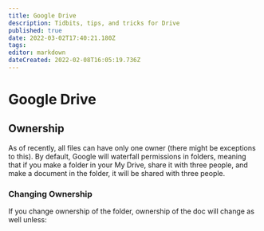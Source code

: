 ```yaml
---
title: Google Drive
description: Tidbits, tips, and tricks for Drive
published: true
date: 2022-03-02T17:40:21.180Z
tags: 
editor: markdown
dateCreated: 2022-02-08T16:05:19.736Z
---
```


# Google Drive

## Ownership
As of recently, all files can have only one owner (there might be exceptions to this). By default, Google will waterfall permissions in folders, meaning that if you make a folder in your My Drive, share it with three people, and make a document in the folder, it will be shared with three people. 

### Changing Ownership
If you change ownership of the folder, ownership of the doc will change as well unless:

